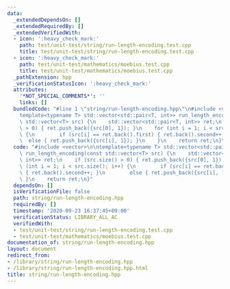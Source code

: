 ```yaml
---
data:
  _extendedDependsOn: []
  _extendedRequiredBy: []
  _extendedVerifiedWith:
  - icon: ':heavy_check_mark:'
    path: test/unit-test/string/run-length-encoding.test.cpp
    title: test/unit-test/string/run-length-encoding.test.cpp
  - icon: ':heavy_check_mark:'
    path: test/unit-test/mathematics/moebius.test.cpp
    title: test/unit-test/mathematics/moebius.test.cpp
  _pathExtension: hpp
  _verificationStatusIcon: ':heavy_check_mark:'
  attributes:
    '*NOT_SPECIAL_COMMENTS*': ''
    links: []
  bundledCode: "#line 1 \"string/run-length-encoding.hpp\"\n#include <vector>\n\n\
    template<typename T> std::vector<std::pair<T, int>> run_length_encoding(const\
    \ std::vector<T> src) {\n    std::vector<std::pair<T, int>> ret;\n    if (src.size()\
    \ > 0) { ret.push_back({src[0], 1}); }\n    for (int i = 1; i < src.size(); i++)\
    \ {\n        if (src[i] == ret.back().first) { ret.back().second++; }\n      \
    \  else { ret.push_back({src[i], 1}); }\n    }\n    return ret;\n}\n"
  code: "#include <vector>\n\ntemplate<typename T> std::vector<std::pair<T, int>>\
    \ run_length_encoding(const std::vector<T> src) {\n    std::vector<std::pair<T,\
    \ int>> ret;\n    if (src.size() > 0) { ret.push_back({src[0], 1}); }\n    for\
    \ (int i = 1; i < src.size(); i++) {\n        if (src[i] == ret.back().first)\
    \ { ret.back().second++; }\n        else { ret.push_back({src[i], 1}); }\n   \
    \ }\n    return ret;\n}"
  dependsOn: []
  isVerificationFile: false
  path: string/run-length-encoding.hpp
  requiredBy: []
  timestamp: '2020-09-23 16:37:45+09:00'
  verificationStatus: LIBRARY_ALL_AC
  verifiedWith:
  - test/unit-test/string/run-length-encoding.test.cpp
  - test/unit-test/mathematics/moebius.test.cpp
documentation_of: string/run-length-encoding.hpp
layout: document
redirect_from:
- /library/string/run-length-encoding.hpp
- /library/string/run-length-encoding.hpp.html
title: string/run-length-encoding.hpp
---
```

